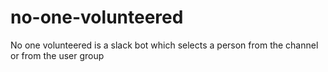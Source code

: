 # no-one-volunteered
No one volunteered is a slack bot which selects a person from the channel or from the user group
